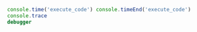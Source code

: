 ```javascript
console.time('execute_code') console.timeEnd('execute_code')
console.trace
debugger
```
